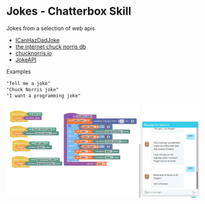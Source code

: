 
# Jokes - Chatterbox Skill

Jokes from a selection of web apis

- [ICanHazDadJoke](https://icanhazdadjoke.com/)
- [the internet chuck norris db](http://www.icndb.com)
- [chucknorris.io](https://api.chucknorris.io/)
- [JokeAPI](https://sv443.net/jokeapi/v2)


Examples

    "Tell me a joke"
    "Chuck Norris joke"
    "I want a programming joke"
    

![](joke.png)

